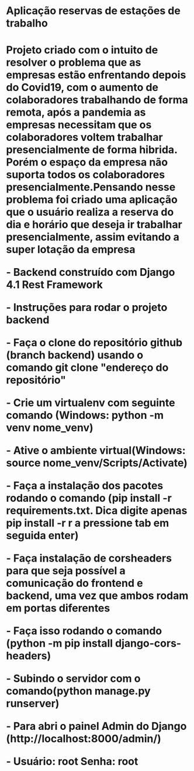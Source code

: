 <h1>Aplicação reservas de estações de trabalho<h1/>
  <p>Projeto criado com o intuito de resolver o problema que as empresas estão enfrentando depois do Covid19,
  com o aumento de colaboradores trabalhando de forma remota, após a pandemia as empresas necessitam que os colaboradores voltem trabalhar presencialmente de forma hibrida.
  Porém o espaço da empresa não suporta todos os colaboradores presencialmente.Pensando nesse problema foi criado uma aplicação que o usuário realiza a reserva do dia e horário que deseja ir trabalhar presencialmente,
  assim evitando a super lotação da empresa<p/>
  <p>- Backend construído com Django 4.1 Rest Framework<p/>
<p>- Instruções para rodar o projeto backend<p/>
<p>- Faça o clone do repositório github (branch backend) usando o comando git clone "endereço do repositório"</p>
<p>- Crie um virtualenv com seguinte comando (Windows: python -m venv nome_venv)</>
<p>- Ative o ambiente virtual(Windows: source nome_venv/Scripts/Activate)</p>
<p>- Faça a instalação dos pacotes rodando o comando (pip install -r requirements.txt. Dica digite apenas pip install -r r a pressione tab em seguida enter)</p>
<p>- Faça instalação de corsheaders para que seja possível a comunicação do frontend e backend, uma vez que ambos rodam em portas diferentes</p>
<p>- Faça isso rodando o comando (python -m pip install django-cors-headers)</p>
<p>- Subindo o servidor com o comando(python manage.py runserver)
<p>- Para abri o painel Admin do Django (http://localhost:8000/admin/)</p>
<p>- Usuário: root Senha: root</p>
